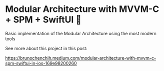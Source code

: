 # Modular Architecture with MVVM-C + SPM + SwiftUI 📱
<p align="left">Basic implementation of the Modular Architecture using the most modern tools</p>

See more about this project in this post:

https://brunochenchih.medium.com/modular-architecture-with-mvvm-c-spm-swiftui-in-ios-169e98200260
